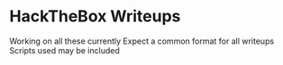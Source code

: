 # HackTheBox Writeups

Working on all these currently
Expect a common format for all writeups
Scripts used may be included 
